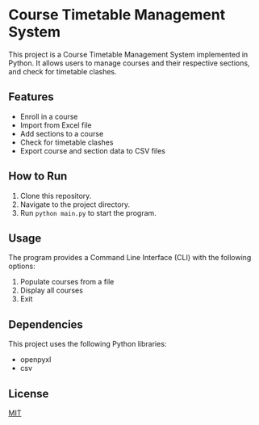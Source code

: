 # Course Timetable Management System

This project is a Course Timetable Management System implemented in Python. It allows users to manage courses and their respective sections, and check for timetable clashes.

## Features

- Enroll in a course
- Import from Excel file
- Add sections to a course
- Check for timetable clashes
- Export course and section data to CSV files

## How to Run

1. Clone this repository.
2. Navigate to the project directory.
3. Run `python main.py` to start the program.

## Usage

The program provides a Command Line Interface (CLI) with the following options:

1. Populate courses from a file
2. Display all courses
3. Exit

## Dependencies

This project uses the following Python libraries:

- openpyxl
- csv

## License

[MIT](https://choosealicense.com/licenses/mit/)
